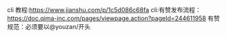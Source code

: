 cli 教程:https://www.jianshu.com/p/1c5d086c68fa
cli:有赞发布流程：https://doc.qima-inc.com/pages/viewpage.action?pageId=244611958
有赞规范：必须要以@youzan/开头
